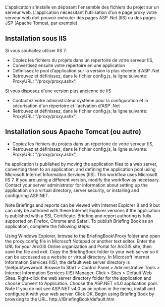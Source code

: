 L'application s'installe en déposant l'ensemble des fichiers du projet sur un serveur web. L'application nécessitant
l'utilisation d'un e page proxy votre serveur web doit pouvoir exécuter des pages ASP .Net (IIS) ou des pages JSP
(Apache Tomcat, par exemple)

Installation sous IIS
---------------------

Si vous souhaitez utiliser IIS 7:
- Copiez les fichiers du projets dans un répertoire de votre serveur IIS,
- Convertisez ensuite votre répertoire en une application
- Définissez le pool d'application sur la version la plus récente d'ASP .Net
- Retrouvez et définissez, dans le fichier config.js, la ligne suivante:
  ProxyURL: "/proxy/proxy.ashx",

Si vous disposez d'une version plus ancienne de IIS
- Contactez votre administrateur système pour la configuration et la sécurisation d'un répertoire et l'actvation d'ASP .Net
- Retrouvez et définissez, dans le fichier config.js, la ligne suivante:
  ProxyURL: "/proxy/proxy.ashx",

Installation sous Apache Tomcat (ou autre)
------------------------------------------

- Copiez les fichiers du projets dans un répertoire de votre serveur IIS,
- Retrouvez et définissez, dans le fichier config.js, la ligne suivante:
  ProxyURL: "/proxy/proxy.ashx",



he application is published by moving the application files to a web server, converting them to an application, and defining 
the application pool using Microsoft Internet Information Services (IIS). This workflow uses Microsoft IIS 7. If you are 
using a different version, modify the workflow as necessary. Contact your server administrator for information about setting 
up the application on a virtual directory, server security, or installing and configuring ASP.NET.

Note
Briefings and reports can be viewed with Internet Explorer 8 and 9 but can only be authored with these Internet Explorer versions if the application is published with a SSL Certificate. Briefing and report authoring is fully supported on Firefox, Chrome and Safari.
To publish Briefing Book as an application, complete the following steps:

Using Windows Explorer, browse to the BriefingBook\Proxy folder and open the proxy.config file in Microsoft Notepad or another text editor. Enter the URL for your ArcGIS Online organization and Portal for ArcGIS site, then save the file and exit.
Copy the BriefingBook folder to your web server so it can be accessed as a website or virtual directory. In Microsoft Internet Information Services (IIS), the default web server directory is <your directory>\Inetpub\wwwroot\.
Browse to Start > Control Panel > Administrative Tools > Internet Information Services (IIS) Manager.
Click <your server> > Sites > Default Web Sites.
Right-click the web server directory folder for the application and choose Convert to Application.
Choose the ASP.NET v4.0 application pool.
Note
If you do not see ASP.NET v4.0 as an option in the menu, install and configure it with your web server.
Click OK.
Begin using Briefing Book by browsing to the URL. http://<your server>/BriefingBook/default.htm

